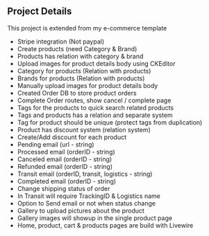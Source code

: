 ## Project Details
This project is extended from my e-commerce template
* Stripe integration (Not paypal)
* Create products (need Category & Brand)
* Products has relation with category & brand
* Upload images for product details body using CKEditor
* Category for products (Relation with products)
* Brands for products (Relation with products)
* Manually upload images for product details body
* Created Order DB to store product orders
* Complete Order routes, show cancel / complete page
* Tags for the products to quick search related products
* Tags and products has a relation and separate system
* Tag for product should be unique (protect tags from duplication)
* Product has discount system (relation system)
* Create/Add discount for each product
* Pending email (url - string)
* Processed email (orderID - string)
* Canceled email (orderID - string)
* Refunded email (orderID - string)
* Transit email (orderID, transit, logistics - string)
* Completed email (orderID - string)
* Change shipping status of order
* In Transit will require TrackingID & Logistics name
* Option to Send email or not when status change
* Gallery to upload pictures about the product
* Gallery images will showup in the single product page
* Home, product, cart & products pages are build with Livewire